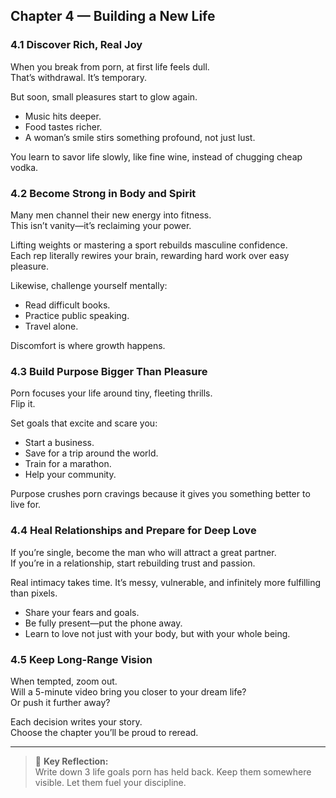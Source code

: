 ## Chapter 4 — Building a New Life

### 4.1 Discover Rich, Real Joy

When you break from porn, at first life feels dull.  
That’s withdrawal. It’s temporary.

But soon, small pleasures start to glow again.

- Music hits deeper.  
- Food tastes richer.  
- A woman’s smile stirs something profound, not just lust.

You learn to savor life slowly, like fine wine, instead of chugging cheap vodka.

### 4.2 Become Strong in Body and Spirit

Many men channel their new energy into fitness.  
This isn’t vanity—it’s reclaiming your power.

Lifting weights or mastering a sport rebuilds masculine confidence.  
Each rep literally rewires your brain, rewarding hard work over easy pleasure.

Likewise, challenge yourself mentally:  
- Read difficult books.  
- Practice public speaking.  
- Travel alone.

Discomfort is where growth happens.

### 4.3 Build Purpose Bigger Than Pleasure

Porn focuses your life around tiny, fleeting thrills.  
Flip it.

Set goals that excite and scare you:
- Start a business.  
- Save for a trip around the world.  
- Train for a marathon.  
- Help your community.

Purpose crushes porn cravings because it gives you something better to live for.

### 4.4 Heal Relationships and Prepare for Deep Love

If you’re single, become the man who will attract a great partner.  
If you’re in a relationship, start rebuilding trust and passion.

Real intimacy takes time. It’s messy, vulnerable, and infinitely more fulfilling than pixels.

- Share your fears and goals.  
- Be fully present—put the phone away.  
- Learn to love not just with your body, but with your whole being.

### 4.5 Keep Long-Range Vision

When tempted, zoom out.  
Will a 5-minute video bring you closer to your dream life?  
Or push it further away?

Each decision writes your story.  
Choose the chapter you’ll be proud to reread.

---

> 📝 **Key Reflection:**  
> Write down 3 life goals porn has held back. Keep them somewhere visible. Let them fuel your discipline.